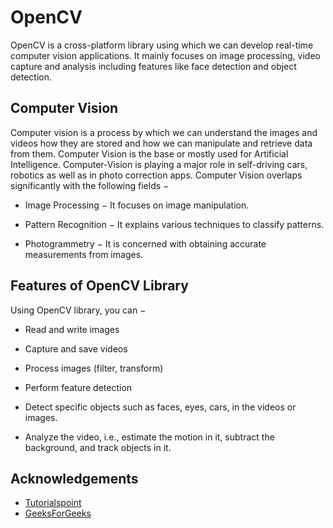 
# OpenCV

OpenCV is a cross-platform library using 
which we can develop real-time computer vision 
applications. It mainly focuses on image processing, 
video capture and analysis including features like 
face detection and object detection.

## Computer Vision

Computer vision is a process by which we can understand the images and videos how they are stored and how we can manipulate and retrieve data from them. Computer Vision is the base or mostly used for Artificial Intelligence. Computer-Vision is playing a major role in self-driving cars, robotics as well as in photo correction apps. 
Computer Vision overlaps significantly with the following fields −

- Image Processing − It focuses on image manipulation.

- Pattern Recognition − It explains various techniques to classify patterns.

- Photogrammetry − It is concerned with obtaining accurate measurements from images.

## Features of OpenCV Library

Using OpenCV library, you can −

- Read and write images

- Capture and save videos

- Process images (filter, transform)

- Perform feature detection

- Detect specific objects such as faces, eyes, cars, in the videos or images.

- Analyze the video, i.e., estimate the motion in it, subtract the background, and track objects in it.


## Acknowledgements

 - [Tutorialspoint](https://www.tutorialspoint.com/opencv/opencv_overview.htm)
 - [GeeksForGeeks](https://www.geeksforgeeks.org/opencv-overview/)


